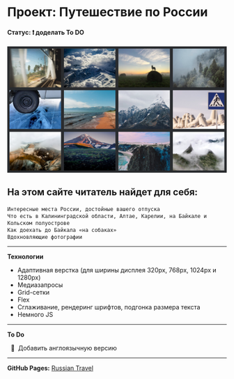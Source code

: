 # Проект: Путешествие по России
#### Статус: :heavy_exclamation_mark: доделать To DO
<a href="https://anastasiapovarkova.github.io/russian-travel/" target="_blank">
    <img src="https://github.com/AnastasiaPovarkova/russian-travel/blob/main/images/screensaver.png?raw=true" title="Russian Travel" alt="Russian Travel"/>
</a>

## На этом сайте читатель найдет для себя:

    Интересные места России, достойные вашего отпуска
    Что есть в Калининградской области, Алтае, Карелии, на Байкале и Кольском полуострове
    Как доехать до Байкала «на собаках»
    Вдохновляющие фотографии

____

**Технологии**

* Адаптивная верстка (для ширины дисплея 320px, 768px, 1024px и 1280px)
* Медиазапросы
* Grid-сетки
* Flex
* Сглаживание, рендеринг шрифтов, подгонка размера текста
* Немного JS

____

**To Do**

&nbsp; :small_red_triangle: &nbsp;Добавить англоязычную версию
____
**GitHub Pages:** [Russian Travel](https://anastasiapovarkova.github.io/russian-travel/)
